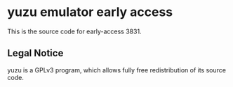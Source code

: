 yuzu emulator early access
=============

This is the source code for early-access 3831.

## Legal Notice

yuzu is a GPLv3 program, which allows fully free redistribution of its source code.